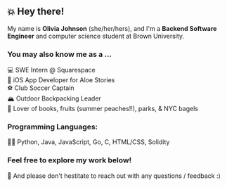 ## 💥 Hey there!

My name is **Olivia Johnson** (she/her/hers), and I'm a **Backend Software Engineer** and computer science student at Brown University.

### You may also know me as a ...
💻 SWE Intern @ Squarespace <br/>
📲 iOS App Developer for Aloe Stories <br/>
⚽ Club Soccer Captain <br/>
🏔 Outdoor Backpacking Leader <br/>
🥰 Lover of books, fruits (summer peaches!!), parks, & NYC bagels <br/>

### Programming Languages:
👩‍💻 Python, Java, JavaScript, Go, C, HTML/CSS, Solidity

### Feel free to explore my work below!
🔭 And please don't hestitate to reach out with any questions / feedback :)

<!--
**ojohnso3/ojohnso3** is a ✨ _special_ ✨ repository because its `README.md` (this file) appears on your GitHub profile.

Here are some ideas to get you started:

- 🔭 I’m currently working on ...
- 🌱 I’m currently learning ...
- 👯 I’m looking to collaborate on ...
- 🤔 I’m looking for help with ...
- 💬 Ask me about ...
- 📫 How to reach me: ...
- 😄 Pronouns: ...
- ⚡ Fun fact: ...

-->
